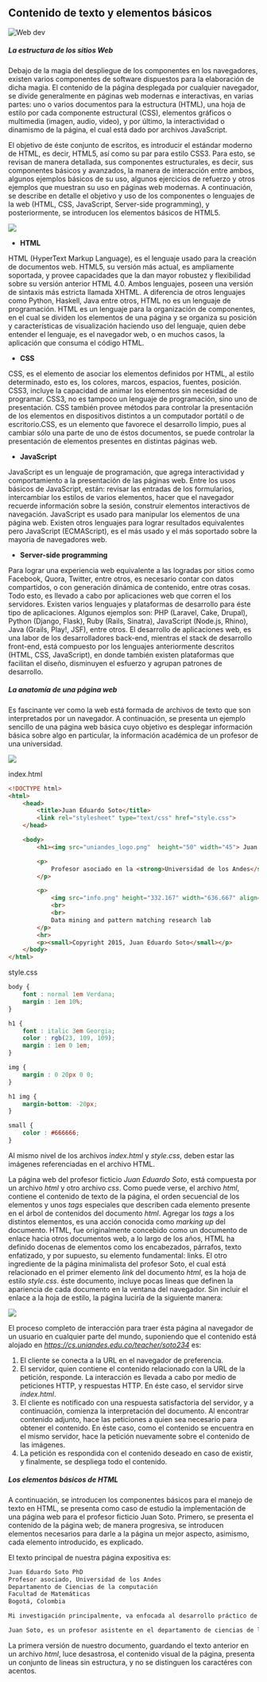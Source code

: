 ## Contenido de texto y elementos básicos


![Web dev](https://raw.githubusercontent.com/scvalencia/SchoolWork/master/Teaching/ISIS3710/HTML%26CSS/img/image.jpg)

##### La estructura de los sitios Web

Debajo de la magia del despliegue de los componentes en los navegadores, existen varios componentes de software dispuestos para la elaboración de dicha magia. El contenido de la página desplegada por cualquier navegador, se divide generalmente en páginas web modernas e interactivas, en varias partes: uno o varios documentos para la estructura (HTML), una hoja de estilo por cada componente estructural (CSS), elementos gráficos o multimedia (imagen, audio, video), y por último, la interactividad o dinamismo de la página, el cual está dado por archivos JavaScript. 

El objetivo de éste conjunto de escritos, es introducir el estándar moderno de HTML, es decir, HTML5, así como su par para estilo CSS3. Para esto, se revisan de manera detallada, sus componentes estructurales, es decir, sus componentes básicos y avanzados, la manera de interacción entre ambos, algunos ejemplos básicos de su uso, algunos ejercicios de refuerzo y otros ejemplos que muestran su uso en páginas web modernas. A continuación, se describe en detalle el objetivo y uso de los componentes o lenguajes de la web (HTML, CSS, JavaScript, Server-side programming), y posteriormente, se introducen los elementos básicos de HTML5.

![](https://raw.githubusercontent.com/scvalencia/SchoolWork/master/Teaching/ISIS3710/HTML%26CSS/img/triplet.png)

+ **HTML**

HTML (HyperText Markup Language), es el lenguaje usado para la creación de documentos web. HTML5, su versión más actual, es ampliamente soportada, y provee capacidades que la dan mayor robustez y flexibilidad sobre su versión anterior HTML 4.0. Ambos lenguajes, poseen una versión de sintaxis más estricta llamada XHTML. A diferencia de otros lenguajes como Python, Haskell, Java entre otros, HTML no es un lenguaje de programación. HTML es un lenguaje para la organización de componentes, en el cual se dividen los elementos de una página y se organiza su posición y características de visualización haciendo uso del lenguaje, quien debe entender el lenguaje, es el navegador web, o en muchos casos, la aplicación que consuma el código HTML.

+ **CSS**

CSS, es el elemento de asociar los elementos definidos por HTML, al estilo determinado, esto es, los colores, marcos, espacios, fuentes, posición. CSS3, incluye la capacidad de animar los elementos sin necesidad de programar. CSS3, no es tampoco un lenguaje de programación, sino uno de presentación. CSS también provee métodos para controlar la presentación de los elementos en dispositivos distintos a un computador portátil o de escritorio.CSS, es un elemento que favorece el desarrollo limpio, pues al cambiar sólo una parte de uno de éstos documentos, se puede controlar la presentación de elementos presentes en distintas páginas web.

+ **JavaScript**

JavaScript es un lenguaje de programación, que agrega interactividad y comportamiento a la presentación de las páginas web. Entre los usos básicos de JavaScript, están: revisar las entradas de los formularios, intercambiar los estilos de varios elementos, hacer que el navegador recuerde información sobre la sesión, construir elementos interactivos de navegación. JavaScript es usado para manipular los elementos de una página web. Existen otros lenguajes para lograr resultados equivalentes pero JavaScript (ECMAScript), es el más usado y el más soportado sobre la mayoría de navegadores web.

+ **Server-side programming**

Para lograr una experiencia web equivalente a las logradas por sitios como Facebook, Quora, Twitter, entre otros, es necesario contar con datos compartidos, o con generación dinámica de contenido, entre otras cosas. Todo esto, es llevado a cabo por aplicaciones web que corren el los servidores. Existen varios lenguajes y plataformas de desarrollo para éste tipo de aplicaciones. Algunos ejemplos son: PHP (Laravel, Cake, Drupal), Python (Django, Flask), Ruby (Rails, Sinatra), JavaScript (Node.js, Rhino), Java (Grails, Play!, JSF), entre otros. El desarrollo de aplicaciones web, es una labor de los desarrolladores back-end, mientras el stack de desarrollo front-end, está compuesto por los lenguajes anteriormente descritos (HTML, CSS, JavaScript), en donde también existen plataformas que facilitan el diseño, disminuyen el esfuerzo y agrupan patrones de desarrollo.

##### La anatomía de una página web

Es fascinante ver como la web está formada de archivos de texto que son interpretados por un navegador. A continuación, se presenta un ejemplo sencillo de una página web básica cuyo objetivo es desplegar información básica sobre algo en particular, la información académica de un profesor de una universidad.

![](https://raw.githubusercontent.com/scvalencia/SchoolWork/master/Teaching/ISIS3710/HTML%26CSS/img/ex1_screenshot.png)

index.html

```html
<!DOCTYPE html>
<html>
	<head>
		<title>Juan Eduardo Soto</title>
		<link rel="stylesheet" type="text/css" href="style.css">
	</head>

	<body>
		<h1><img src="uniandes_logo.png"  height="50" width="45"> Juan Eduardo Soto </h1>

		<p>
			Profesor asociado en la <strong>Universidad de los Andes</strong> en el departamento de ciencias de la computaci&oacuten. Investigador en la &aacutereas de aprendizaje de m&aacutequina, estad&iacutestica aplicada, y programaci&oacuten matem&aacutetica. Si usted se encuentra interesado en &eacutestas &aacutereas del conocimiento, y posee habilidades de programaci&oacuten en lenguajes de alto y bajo nivel (Python, Julia, R, C, C++) y madurez matm&aacutetica, <em> estoy interesado en trabajar con usted. </em>
		</p>

		<p>
			<img src="info.png" height="332.167" width="636.667" align="middle"> 
			<br>
			<br>
			Data mining and pattern matching research lab
		</p>
		<hr>
		<p><small>Copyright 2015, Juan Eduardo Soto</small></p>
	</body>
</html>
```

style.css

```css
body {
	font : normal 1em Verdana;
	margin : 1em 10%;
}

h1 {
	font : italic 3em Georgia;
	color : rgb(23, 109, 109);
	margin : 1em 0 1em;
}

img {
	margin : 0 20px 0 0;
}

h1 img {
	margin-bottom: -20px;
}

small {
	color : #666666;
}
```

Al mismo nivel de los archivos *ìndex.html* y *style.css*, deben estar las imágenes referenciadas en el archivo HTML. 

La página web del profesor ficticio *Juan Eduardo Soto*, está compuesta por un archivo *html* y otro archivo *css*. Como puede verse, el archivo *html*, contiene el contenido de texto de la página, el orden secuencial de los elementos y unos *tags* especiales que describen cada elemento presente en el árbol de contenidos del documento *html*. Agregar los *tags* a los distintos elementos, es una acción conocida como *marking up* del documento. HTML, fue originalmente concebido como un documento de enlace hacia otros documentos web, a lo largo de los años, HTML ha definido docenas de elementos como los encabezados, párrafos, texto enfatizado, y por supuesto, su elemento fundamental: links. El otro ingrediente de la página minimalista del profesor Soto, el cual está relacionado en el primer elemento *link* del documento *html*, es la hoja de estilo *style.css*. éste documento, incluye pocas lineas que definen la apariencia de cada documento en la ventana del navegador. Sin incluir el enlace a la hoja de estilo, la página luciría de la siguiente manera:

![](https://raw.githubusercontent.com/scvalencia/SchoolWork/master/Teaching/ISIS3710/HTML%26CSS/img/ex1_noCssScreenshot.png)

El proceso completo de interacción para traer ésta página al navegador de un usuario en cualquier parte del mundo, suponiendo que el contenido está alojado en *https://cs.uniandes.edu.co/teacher/soto234* es:

1. El cliente se conecta a la URL en el navegador de preferencia.
2. El servidor, quien contiene el contenido relacionado con la URL de la petición, responde. La interacción es llevada a cabo por medio de peticiones HTTP, y respuestas HTTP. En éste caso, el servidor sirve *index.html*.
3. El cliente es notificado con una respuesta satisfactoria del servidor, y a continuación, comienza la interpretación del documento. Al encontrar contenido adjunto, hace las peticiones a quien sea necesario para obtener el contenido. En éste caso, como el contenido se encuentra en el mismo servidor, hace la petición nuevamente sobre el contenido de las imágenes.
4. La petición es respondida con el contenido deseado en caso de existir, y finalmente, se despliega todo el contenido.

##### Los elementos básicos de HTML

A continuación, se introducen los componentes básicos para el manejo de texto en HTML, se presenta como caso de estudio la implementación de una página web para el profesor ficticio Juan Soto. Primero, se presenta el contenido de la página web; de manera progresiva, se introducen elementos necesarios para darle a la página un mejor aspecto, asimismo, cada elemento introducido, es explicado.

El texto principal de nuestra página expositiva es:

```html
Juan Eduardo Soto PhD
Profesor asociado, Universidad de los Andes
Departamento de Ciencias de la computación
Facultad de Matemáticas
Bogotá, Colombia

Mi investigación principalmente, va enfocada al desarrollo práctico de algoritmos de Machine Learning, reconocimiento de patrones y optimización convexa, con el objetivo de ampliar el  entendimiento de varios paradigmas del aprendizaje estadístico sobre volúmenes inmensos de     datos. Trabajo en problemas de visión por computador, reconocimiento de imágenes, tratamiento de datos, y computación de alto desempeño.

Juan Soto, es un profesor asistente en el departamento de ciencias de la computación en la facultad de matemáticas de la Universidad de los Andes, donde co dirige el laboratorio de Data mining and Pattern matching. Su área de investigación, se centra en la implementación eficiente de algoritmos de aprendizaje estadístico sobre grandes bodegas de información no estructurada. Su trabajo ha sido laureado y premiado, con nominaciones al Best Paper Award de ACM, IEEE, CHI. El profesor Juan Soto, tiene los títulos Ph.D y M.Sc en Computer Science en MIT, y B.Sc en Ingeniería de Sistemas y Computación y Matemáticas en la Universidad de los Andes.
```

La primera versión de nuestro documento, guardando el texto anterior en un archivo *html*, luce desastrosa, el contenido visual de la página, presenta un conjunto de lineas sin estructura, y no se distinguen los caractéres con acentos. 




 


















